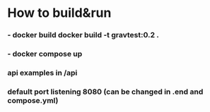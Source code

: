 # How to build&run
### - docker build docker build -t gravtest:0.2 .
### - docker compose up


### api examples in /api
### default port listening 8080 (can be changed in .end and compose.yml)
